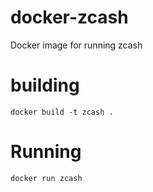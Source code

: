 # docker-zcash

Docker image for running zcash

# building

    docker build -t zcash .

# Running

    docker run zcash
